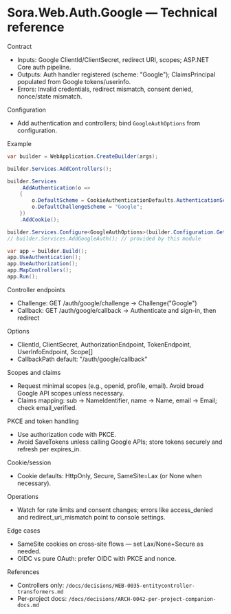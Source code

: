﻿# Sora.Web.Auth.Google — Technical reference

Contract
- Inputs: Google ClientId/ClientSecret, redirect URI, scopes; ASP.NET Core auth pipeline.
- Outputs: Auth handler registered (scheme: "Google"); ClaimsPrincipal populated from Google tokens/userinfo.
- Errors: Invalid credentials, redirect mismatch, consent denied, nonce/state mismatch.

Configuration
- Add authentication and controllers; bind `GoogleAuthOptions` from configuration.

Example
```csharp
var builder = WebApplication.CreateBuilder(args);

builder.Services.AddControllers();

builder.Services
    .AddAuthentication(o =>
    {
        o.DefaultScheme = CookieAuthenticationDefaults.AuthenticationScheme;
        o.DefaultChallengeScheme = "Google";
    })
    .AddCookie();

builder.Services.Configure<GoogleAuthOptions>(builder.Configuration.GetSection("Auth:Providers:Google"));
// builder.Services.AddGoogleAuth(); // provided by this module

var app = builder.Build();
app.UseAuthentication();
app.UseAuthorization();
app.MapControllers();
app.Run();
```

Controller endpoints
- Challenge: GET /auth/google/challenge → Challenge("Google")
- Callback: GET /auth/google/callback → Authenticate and sign-in, then redirect

Options
- ClientId, ClientSecret, AuthorizationEndpoint, TokenEndpoint, UserInfoEndpoint, Scope[]
- CallbackPath default: "/auth/google/callback"

Scopes and claims
- Request minimal scopes (e.g., openid, profile, email). Avoid broad Google API scopes unless necessary.
- Claims mapping: sub → NameIdentifier, name → Name, email → Email; check email_verified.

PKCE and token handling
- Use authorization code with PKCE.
- Avoid SaveTokens unless calling Google APIs; store tokens securely and refresh per expires_in.

Cookie/session
- Cookie defaults: HttpOnly, Secure, SameSite=Lax (or None when necessary).

Operations
- Watch for rate limits and consent changes; errors like access_denied and redirect_uri_mismatch point to console settings.

Edge cases
- SameSite cookies on cross-site flows — set Lax/None+Secure as needed.
- OIDC vs pure OAuth: prefer OIDC with PKCE and nonce.

References
- Controllers only: `/docs/decisions/WEB-0035-entitycontroller-transformers.md`
- Per-project docs: `/docs/decisions/ARCH-0042-per-project-companion-docs.md`
